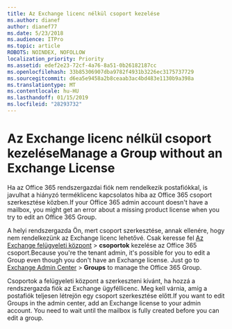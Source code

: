 ```yaml
---
title: Az Exchange licenc nélkül csoport kezelése
ms.author: dianef
author: dianef77
ms.date: 5/23/2018
ms.audience: ITPro
ms.topic: article
ROBOTS: NOINDEX, NOFOLLOW
localization_priority: Priority
ms.assetid: edef2e23-72cf-4a76-8a51-0b26182187cc
ms.openlocfilehash: 33b85306907dba9782f4931b3226ec3175737729
ms.sourcegitcommit: d6ea5e9458a2b8ceaab3ac4bd483e1130b9a398a
ms.translationtype: MT
ms.contentlocale: hu-HU
ms.lasthandoff: 01/15/2019
ms.locfileid: "28293732"
---
```

# <a name="manage-a-group-without-an-exchange-license"></a><span data-ttu-id="33c0f-102">Az Exchange licenc nélkül csoport kezelése</span><span class="sxs-lookup"><span data-stu-id="33c0f-102">Manage a Group without an Exchange License</span></span>

<span data-ttu-id="33c0f-103">Ha az Office 365 rendszergazdai fiók nem rendelkezik postafiókkal, is javulhat a hiányzó terméklicenc kapcsolatos hiba az Office 365 csoport szerkesztése közben.</span><span class="sxs-lookup"><span data-stu-id="33c0f-103">If your Office 365 admin account doesn't have a mailbox, you might get an error about a missing product license when you try to edit an Office 365 Group.</span></span>
  
<span data-ttu-id="33c0f-p101">A helyi rendszergazda Ön, mert csoport szerkesztése, annak ellenére, hogy nem rendelkezünk az Exchange licenc lehetővé. Csak keresse fel [Az Exchange felügyeleti központ](https://support.office.com/article/https://outlook.office365.com/ecp.aspx) \> **csoportok** kezelése az Office 365 csoport.</span><span class="sxs-lookup"><span data-stu-id="33c0f-p101">Because you're the tenant admin, it's possible for you to edit a Group even though you don't have an Exchange license. Just go to [Exchange Admin Center](https://support.office.com/article/https://outlook.office365.com/ecp.aspx) \> **Groups** to manage the Office 365 Group.</span></span> 
  
<span data-ttu-id="33c0f-p102">Csoportok a felügyeleti központ a szerkeszteni kívánt, ha hozzá a rendszergazda fiók az Exchange ügyféllicenc. Meg kell várnia, amíg a postafiók teljesen létrejön egy csoport szerkesztése előtt.</span><span class="sxs-lookup"><span data-stu-id="33c0f-p102">If you want to edit Groups in the admin center, add an Exchange license to your admin account. You need to wait until the mailbox is fully created before you can edit a group.</span></span>
  

